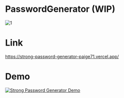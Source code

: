 # PasswordGenerator (WIP)

![1](https://user-images.githubusercontent.com/78217017/153348274-8c8e4b23-1174-4d8a-a1db-b7c03216b720.png)

# Link
https://strong-password-generator-paige71.vercel.app/

# Demo
[![Strong Password Generator Demo](https://www.youtube.com/watch?v=IRJXGbp3Udk)](https://www.youtube.com/watch?v=IRJXGbp3Udk "Strong Password Generator Demo")
